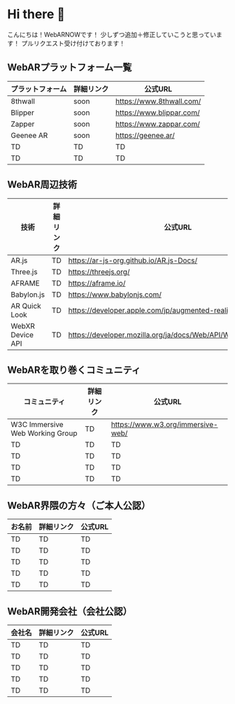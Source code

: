 # Hi there 👋
こんにちは！WebARNOWです！
少しずつ追加＋修正していこうと思っています！
プルリクエスト受け付けております！

## WebARプラットフォーム一覧
|  プラットフォーム  |  詳細リンク  | 公式URL  |
| ---- | ---- | ---- |
|  8thwall  |  soon  | https://www.8thwall.com/  | 
|  Blipper  |  soon  | https://www.blippar.com/  |
|  Zapper  |  soon  | https://www.zappar.com/  |
|  Geenee AR  |  soon  | https://geenee.ar/  |
|  TD  |  TD  | TD  |
|  TD  |  TD  | TD  |

## WebAR周辺技術
|  技術  |  詳細リンク  | 公式URL  |
| ---- | ---- | ---- |
|  AR.js  |  TD  | https://ar-js-org.github.io/AR.js-Docs/  | 
|  Three.js  |  TD  | https://threejs.org/  |
|  AFRAME  |  TD  | https://aframe.io/  |
|  Babylon.js  |  TD  | https://www.babylonjs.com/  |
|  AR Quick Look  |  TD  | https://developer.apple.com/jp/augmented-reality/quick-look/  |
|  WebXR Device API  |  TD  | https://developer.mozilla.org/ja/docs/Web/API/WebXR_Device_API |


## WebARを取り巻くコミュニティ
|  コミュニティ  |  詳細リンク  | 公式URL  |
| ---- | ---- | ---- |
|  W3C Immersive Web Working Group  |  TD  | https://www.w3.org/immersive-web/  | 
|  TD  |  TD  | TD  |
|  TD  |  TD  | TD  |
|  TD  |  TD  | TD  |
|  TD  |  TD  | TD  |

## WebAR界隈の方々（ご本人公認）
|  お名前  |  詳細リンク  | 公式URL  |
| ---- | ---- | ---- |
|  TD  |  TD  | TD  | 
|  TD  |  TD  | TD  |
|  TD  |  TD  | TD  |
|  TD  |  TD  | TD  |
|  TD  |  TD  | TD  |

## WebAR開発会社（会社公認）

|  会社名  |  詳細リンク  | 公式URL  |
| ---- | ---- | ---- |
|  TD  |  TD  | TD  | 
|  TD  |  TD  | TD  |
|  TD  |  TD  | TD  |
|  TD  |  TD  | TD  |
|  TD  |  TD  | TD  |


<!--
**WebARNOW/webarnow** is a ✨ _special_ ✨ repository because its `README.md` (this file) appears on your GitHub profile.

Here are some ideas to get you started:

- 🔭 I’m currently working on ...
- 🌱 I’m currently learning ...
- 👯 I’m looking to collaborate on ...
- 🤔 I’m looking for help with ...
- 💬 Ask me about ...
- 📫 How to reach me: ...
- 😄 Pronouns: ...
- ⚡ Fun fact: ...
-->

